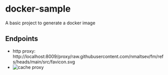 # docker-sample
A basic project to generate a docker image

## Endpoints
- http proxy: http://localhost:8009/proxy/raw.githubusercontent.com/nmaltsev/fm/refs/heads/main/src/favicon.svg
- ![cache proxy](http://localhost:8009/cache/https/raw.githubusercontent.com/nmaltsev/fm/refs/heads/main/src/favicon.svg)